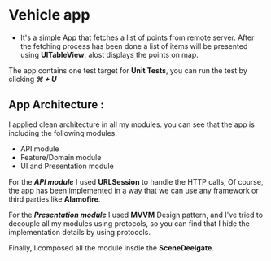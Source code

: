 # Vehicle app

* It's a simple App that fetches a list of points from remote server. After the fetching process has been done a list of items will be presented using **UITableView**, alost displays the points on map.

The app contains one test target for **Unit Tests**, you can run the test by clicking ***⌘ + U***
 
## App Architecture :

I applied clean architecture in all my modules. you can see that the app is including the following modules:
 - API module
 - Feature/Domain module
 - UI and Presentation module

For the ***API module*** I used **URLSession** to handle the HTTP calls, Of course, the app has been implemented in a way that we can use any framework or third parties like **Alamofire**.  

For the ***Presentation module*** I used **MVVM** Design pattern, and I've tried to decouple all my modules using protocols, so you can find that I hide the implementation details by using protocols.

Finally, I composed all the module insdie the **SceneDeelgate**.
